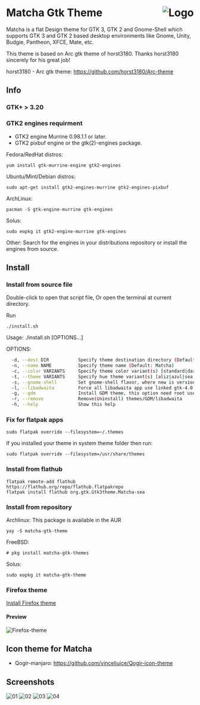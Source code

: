 <img src="https://github.com/vinceliuice/matcha/blob/imgs/logo.png" alt="Logo" align="right" /> Matcha Gtk Theme
======

Matcha is a flat Design theme for GTK 3, GTK 2 and Gnome-Shell which supports GTK 3 and GTK 2 based desktop environments like Gnome, Unity, Budgie, Pantheon, XFCE, Mate, etc.

This theme is based on Arc gtk theme of horst3180. Thanks horst3180 sincerely for his great job!

horst3180 - Arc gtk theme: https://github.com/horst3180/Arc-theme

## Info

### GTK+ > 3.20

### GTK2 engines requirment
- GTK2 engine Murrine 0.98.1.1 or later.
- GTK2 pixbuf engine or the gtk(2)-engines package.

Fedora/RedHat distros:

    yum install gtk-murrine-engine gtk2-engines

Ubuntu/Mint/Debian distros:

    sudo apt-get install gtk2-engines-murrine gtk2-engines-pixbuf

ArchLinux:

    pacman -S gtk-engine-murrine gtk-engines

Solus:

    sudo eopkg it gtk2-engine-murrine gtk-engines

Other:
Search for the engines in your distributions repository or install the engines from source.

## Install

### Install from source file

Double-click to open that script file,
Or open the terminal at current directory.

Run

    ./install.sh

Usage: ./install.sh [OPTIONS...]

OPTIONS:

```sh
  -d, --dest DIR           Specify theme destination directory (Default: /home/fedora/.themes)
  -n, --name NAME          Specify theme name (Default: Matcha)
  -c, --color VARIANTS     Specify theme color variant(s) [standard|dark] (Default: All variants)
  -t, --theme VARIANTS     Specify hue theme variant(s) [aliz|azul|sea|pueril] (Default: All variants)
  -s, --gnome-shell        Set gnome-shell flavor, where new is version 44.0 or later, [38|40|42|44] (Default: Auto detect)
  -l, --libadwaita         Force all libadwaita app use linked gtk-4.0 theme
  -g, --gdm                Install GDM theme, this option need root user authority! please run this with sudo
  -r, --remove             Remove(Uninstall) themes/GDM/libadwaita
  -h, --help               Show this help
```

### Fix for flatpak apps

    sudo flatpak override --filesystem=~/.themes

If you installed your theme in system theme folder then run:

    sudo flatpak override --filesystem=/usr/share/themes

### Install from flathub

    flatpak remote-add flathub https://flathub.org/repo/flathub.flatpakrepo
    flatpak install flathub org.gtk.Gtk3theme.Matcha-sea

### Install from repository

Archlinux:
This package is available in the AUR

    yay -S matcha-gtk-theme

FreeBSD:

    # pkg install matcha-gtk-themes

Solus:

    sudo eopkg it matcha-gtk-theme

### Firefox theme
[Install Firefox theme](src/extra/firefox)

#### Preview
![Firefox-theme](src/extra/firefox/preview.png?raw=true)

## Icon theme for Matcha

- Qogir-manjaro:  https://github.com/vinceliuice/Qogir-icon-theme

## Screenshots

![01](https://github.com/vinceliuice/matcha/blob/imgs/screenshot01.png?raw=true)
![02](https://github.com/vinceliuice/matcha/blob/imgs/screenshot02.png?raw=true)
![03](https://github.com/vinceliuice/matcha/blob/imgs/screenshot03.png?raw=true)
![04](https://github.com/vinceliuice/matcha/blob/imgs/screenshot04.png?raw=true)
